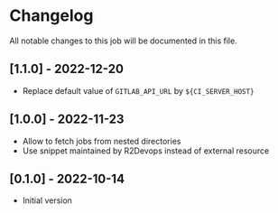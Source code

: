 # Changelog
All notable changes to this job will be documented in this file.

## [1.1.0] - 2022-12-20
* Replace default value of `GITLAB_API_URL` by `${CI_SERVER_HOST}`

## [1.0.0] - 2022-11-23
* Allow to fetch jobs from nested directories
* Use snippet maintained by R2Devops instead of external resource

## [0.1.0] - 2022-10-14
* Initial version
